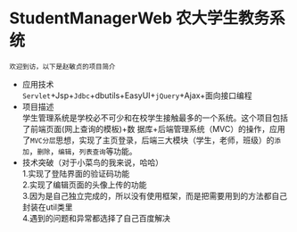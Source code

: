 StudentManagerWeb  农大学生教务系统
=================================
    欢迎到访，以下是赵敏贞的项目简介
* 应用技术<br>
    `Servlet`+Jsp+`Jdbc`+dbutils+EasyUI+`jQuery`+Ajax+面向接口编程
* 项目描述<br>
    学生管理系统是学校必不可少和在校学生接触最多的一个系统。这个项目包括了前端页面(网上查询的模板)+数
    据库+后端管理系统（MVC）的操作，应用了`MVC分层`思想，实现了主页登录，后端三大模块（学生，老师，班级）的`添
    加`，`删除`，`编辑`，`列表查询`等功能。
* 技术突破（对于小菜鸟的我来说，哈哈）<br>
    1.实现了登陆界面的验证码功能 <br>
    2.实现了编辑页面的头像上传的功能<br>
    3.因为是自己独立完成的，所以没有使用框架，而是把需要用到的方法都自己封装在util类里<br>
    4.遇到的问题和异常都选择了自己百度解决<br>
